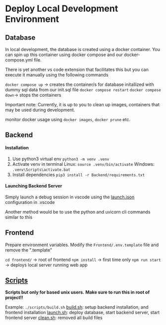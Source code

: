 # Deploy Local Development Environment

## Database

In local development, the database is created using a docker container. You can spin up this container using docker compose and our docker-compose.yml file.

There is yet another vs code extension that facilitates this but you can execute it manually using the following commands

`docker compose up` -> creates the container/s for database initallized with dummy sql data from our init.sql file
`docker compose restart`
`docker compose down`-> stops the containers

Important note: Currently, it is up to you to clean up images, containers that may be used during development.

monitor docker usage using `docker images`, `docker prune` etc.

## Backend

#### Installation

1. Use python3 virtual env
   `python3 -m venv .venv`
2. Activate venv in terminal
   Linux: `source .venv/bin/activate`
   Windows: `.venv\Scripts\activate.bat`
3. Install dependencies
   `pip3 install -r Backend/requirements.txt`

#### Launching Backend Server

Simply launch a debug session in vscode using the [launch.json](../.vscode/launch.json) configuration in .vscode

Another method would be to use the python and uvicorn cli commands similar to this

## Frontend

Prepare environment variables. Modify the `Frontend/.env.template` file and remove the ".template"

`cd frontend/` -> root of frontend
`npm install` -> first time only
`npm run start` -> deploys local server running web app

## [Scripts](../scripts/)

**Scripts but only for based unix users.**
**Make sure to run this in root of project!!**

Example: `./scripts/build.sh`
[build.sh](../scripts/build.sh): setup backend installation, and frontend installation
[launch.sh](../scripts/launch.sh): deploy database, start backend server, start frontend server
[clean.sh](../scripts/clean.sh): removed all build files
